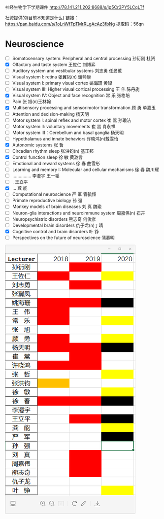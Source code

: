 
神经生物学下学期课件 http://78.141.211.202:8688/s/ip5Cr3PY5LCqLTf

杜赟提供的(目前不知道是什么)
链接：https://pan.baidu.com/s/1oLnWfTpTMrRLgAcAz3fbNg 
提取码：56qn 



# Neuroscience 

- [ ] Somatosensory system: Peripheral and central processing	孙衍刚 杜赟
- [X] Olfactory and taste system	王佐仁 刘博弈
- [ ] Auditory system and vestibular systems	刘志勇 任旻蕙
- [ ] Visual system I: retina	张翼凤(n) 谢帅康
- [ ] Visual system I: primary visual cortex	姚海珊 黄璨
- [ ] Visual system III: Higher visual cortical processing	王   伟 陈丹旎
- [X] Visual system IV: Object and face recognition	常   乐 张格培
- [ ] Pain	张   旭(n)王林翰
- [X] Multisensory processing and sensorimotor transformation	顾   勇 单嘉玉
- [ ] Attention and decision-making	杨天明
- [ ] Motor system I: spinal reflex and motor cortex	崔   翯 孙瑜洁
- [ ] Motor system II: voluntary movements	崔   翯 肖永祥
- [ ] Motor system III：Cerebellum and basal ganglia	杨天明
- [ ] Hypothalamus and innate behaviors	许晓鸿(n)戴雯怡
- [X] Autonomic systems	张   哲
- [ ] Circadian rhythm sleep	张洪钧(n) 基正邦
- [X] Control function sleep	徐   敏 黄潞言
- [ ] Emotional and reward systems	徐   春 曲雪彤
- [ ] Learning and memory I: Molecular and cellular mechanisms	徐   春 魏川耀
- [ ] ……………	李澄宇 王一韬
- [ ] .	王立平
- [X] …	龚   能
- [ ] Computational neuroscience	严   军 管毓恒
- [ ] Primate reproductive biology	孙   强
- [ ] Monkey models of brain diseases	刘   真 魏瑜
- [ ] Neuron-glia interactions and neuroimmune system	周嘉伟(n) 石卉
- [ ] Neuropsychiatric disorders	熊志奇 何俊彦
- [ ] Developmental brain disorders	仇子龙(n)丁晴
- [X] Cognitive control and brain disorders	叶   铮
- [ ] Perspectives on the future of neuroscience	蒲慕明

<img src="./neuroscience.jpeg"/>
